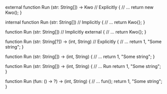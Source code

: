 external function Run (str: String[]) -> Kwo // Explicitly
{
	// ...
	return new Kwo();
}

internal function Run (str: String[]) // Implicitly
{
	// ...
	return Kwo{};
}

function Run (str: String[]) // Implicitly external
{
	// ...
	return Kwo{};
}

function Run (str: String[?]) -> (int, String) // Explicitly
{
	// ...
	return 1, "Some string";
}

function Run (str: String[]) -> (int, String) {
	// ...
	return 1, "Some string";
}

function Run (str: String[]) -> (int, String) {
	// ...
	Run
	return 1, "Some string";
}

function Run (fun: () -> ?) -> (int, String) {
	// ...
	fun();
	return 1, "Some string";
}